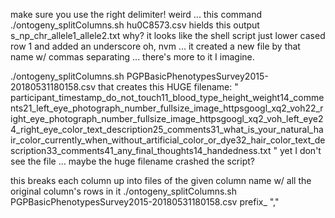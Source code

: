 make sure you use the right delimiter!
weird ... this command
./ontogeny_splitColumns.sh hu0C8573.csv 
hields this output
s_np_chr_allele1_allele2.txt
why? it looks like the shell script just lower cased row 1 and added an underscore 
oh, nvm ... it created  a new file by that name w/ commas separating ...
there's more to it I imagine.

./ontogeny_splitColumns.sh PGPBasicPhenotypesSurvey2015-20180531180158.csv 
that creates this HUGE filename:
"
participant_timestamp_do_not_touch11_blood_type_height_weight14_comments21_left_eye_photograph_number_fullsize_image_httpsgoogl_xq2_voh22_right_eye_photograph_number_fullsize_image_httpsgoogl_xq2_voh_left_eye24_right_eye_color_text_description25_comments31_what_is_your_natural_hair_color_currently_when_without_artificial_color_or_dye32_hair_color_text_description33_comments41_any_final_thoughts14_handedness.txt
"
yet I don't see the file ... maybe the huge filename crashed the script?

this breaks each column up into files of the given column name w/ all the original column's rows in it
./ontogeny_splitColumns.sh PGPBasicPhenotypesSurvey2015-20180531180158.csv prefix_ ","

